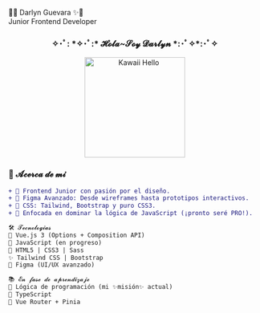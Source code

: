 🌸✨ Darlyn Guevara ✨🌸 <br/>
Junior Frontend Developer

<h3 align="center"> 
  ✧･ﾟ: *✧･ﾟ:* 𝓗𝓸𝓵𝓪~𝓢𝓸𝔂 𝓓𝓪𝓻𝓵𝔂𝓷 *:･ﾟ✧*:･ﾟ✧
</h3>

<p align="center">
  <img src="https://i.giphy.com/92YG8KKSjYhMc.webp" width="200" alt="Kawaii Hello">
</p>

### **💝 𝓐𝓬𝓮𝓻𝓬𝓪 𝓭𝓮 𝓶𝓲**  
```diff
+ 🎀 Frontend Junior con pasión por el diseño.
+ 🎨 Figma Avanzado: Desde wireframes hasta prototipos interactivos.
+ 🌈 CSS: Tailwind, Bootstrap y puro CSS3.
+ 🧠 Enfocada en dominar la lógica de JavaScript (¡pronto seré PRO!).

🛠️ 𝓣𝓮𝓬𝓷𝓸𝓵𝓸𝓰𝓲𝓪𝓼
🌷 Vue.js 3 (Options + Composition API)  
🌸 JavaScript (en progreso)  
🍑 HTML5 | CSS3 | Sass  
✨ Tailwind CSS | Bootstrap  
🍧 Figma (UI/UX avanzado)

📚 𝓔𝓷 𝓯𝓪𝓼𝓮 𝓭𝓮 𝓪𝓹𝓻𝓮𝓷𝓭𝓲𝔃𝓪𝓳𝓮
📖 Lógica de programación (mi ✨misión✨ actual)  
📖 TypeScript  
📖 Vue Router + Pinia
